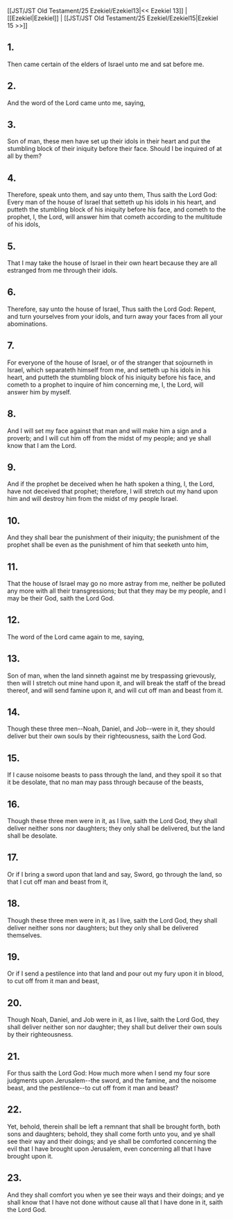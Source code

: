 [[JST/JST Old Testament/25 Ezekiel/Ezekiel13|<< Ezekiel 13]] | [[Ezekiel|Ezekiel]] | [[JST/JST Old Testament/25 Ezekiel/Ezekiel15|Ezekiel 15 >>]]
## 1.
Then came certain of the elders of Israel unto me and sat before me.
## 2.
And the word of the Lord came unto me, saying,
## 3.
Son of man, these men have set up their idols in their heart and put the stumbling block of their iniquity before their face. Should I be inquired of at all by them?
## 4.
Therefore, speak unto them, and say unto them, Thus saith the Lord God: Every man of the house of Israel that setteth up his idols in his heart, and putteth the stumbling block of his iniquity before his face, and cometh to the prophet, I, the Lord, will answer him that cometh according to the multitude of his idols,
## 5.
That I may take the house of Israel in their own heart because they are all estranged from me through their idols.
## 6.
Therefore, say unto the house of Israel, Thus saith the Lord God: Repent, and turn yourselves from your idols, and turn away your faces from all your abominations.
## 7.
For everyone of the house of Israel, or of the stranger that sojourneth in Israel, which separateth himself from me, and setteth up his idols in his heart, and putteth the stumbling block of his iniquity before his face, and cometh to a prophet to inquire of him concerning me, I, the Lord, will answer him by myself.
## 8.
And I will set my face against that man and will make him a sign and a proverb; and I will cut him off from the midst of my people; and ye shall know that I am the Lord.
## 9.
And if the prophet be deceived when he hath spoken a thing, I, the Lord, have not deceived that prophet; therefore, I will stretch out my hand upon him and will destroy him from the midst of my people Israel.
## 10.
And they shall bear the punishment of their iniquity; the punishment of the prophet shall be even as the punishment of him that seeketh unto him,
## 11.
That the house of Israel may go no more astray from me, neither be polluted any more with all their transgressions; but that they may be my people, and I may be their God, saith the Lord God.
## 12.
The word of the Lord came again to me, saying,
## 13.
Son of man, when the land sinneth against me by trespassing grievously, then will I stretch out mine hand upon it, and will break the staff of the bread thereof, and will send famine upon it, and will cut off man and beast from it.
## 14.
Though these three men\--Noah, Daniel, and Job\--were in it, they should deliver but their own souls by their righteousness, saith the Lord God.
## 15.
If I cause noisome beasts to pass through the land, and they spoil it so that it be desolate, that no man may pass through because of the beasts,
## 16.
Though these three men were in it, as I live, saith the Lord God, they shall deliver neither sons nor daughters; they only shall be delivered, but the land shall be desolate.
## 17.
Or if I bring a sword upon that land and say, Sword, go through the land, so that I cut off man and beast from it,
## 18.
Though these three men were in it, as I live, saith the Lord God, they shall deliver neither sons nor daughters; but they only shall be delivered themselves.
## 19.
Or if I send a pestilence into that land and pour out my fury upon it in blood, to cut off from it man and beast,
## 20.
Though Noah, Daniel, and Job were in it, as I live, saith the Lord God, they shall deliver neither son nor daughter; they shall but deliver their own souls by their righteousness.
## 21.
For thus saith the Lord God: How much more when I send my four sore judgments upon Jerusalem\--the sword, and the famine, and the noisome beast, and the pestilence\--to cut off from it man and beast?
## 22.
Yet, behold, therein shall be left a remnant that shall be brought forth, both sons and daughters; behold, they shall come forth unto you, and ye shall see their way and their doings; and ye shall be comforted concerning the evil that I have brought upon Jerusalem, even concerning all that I have brought upon it.
## 23.
And they shall comfort you when ye see their ways and their doings; and ye shall know that I have not done without cause all that I have done in it, saith the Lord God.

